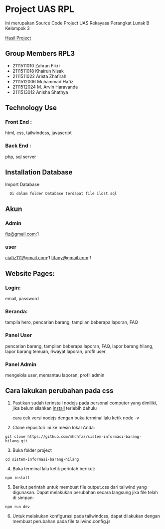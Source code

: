 # Project UAS RPL
Ini merupakan Source Code Project UAS Rekayasa Perangkat Lunak B Kelompok 3

[Hasil Project](https://ilost-rpl3.000webhostapp.com/)


## Group Members RPL3
- 2111511010 Zahran Fikri
- 2111511018 Khairun Nisak
- 2111511022 Arista Zhafirah
- 2111512006 Muhammad Hafiz
- 2111512024 M. Arvin Haravanda
- 2111513012 Anisha Shathya

## Technology Use
### Front End :
html, css, tailwindcss, javascript

### Back End :
php, sql server

## Installation Database

Import Database

```bash
  Di dalam folder Database terdapat file ilost.sql
```
    
## Akun
### Admin
fiz@gmail.com:1

### user
ciafiz111@gmail.com:1
tifany@gmail.com:1

## Website Pages:
### Login:
email, password
### Beranda:
tampila hero, pencarian barang, tampilan beberapa laporan, FAQ
### Panel User
pencarian barang, tampilan beberapa laporan, FAQ, lapor barang hilang, lapor barang temuan, riwayat laporan, profil user
### Panel Admin
mengelola user, memantau laporan, profil admin

## Cara lakukan perubahan pada css
1.  Pastikan sudah terinstall nodejs pada personal computer yang dimiliki, jika belum silahkan [install](https://nodejs.org/) terlebih dahulu 

    cara cek versi nodejs dengan buka terminal lalu ketik node -v

2.  Clone repositori ini ke mesin lokal Anda:
```
git clone https://github.com/mhdhfzz/sistem-informasi-barang-hilang.git
```
3.  Buka folder project
```
cd sistem-informasi-barang-hilang
```
4.  Buka terminal lalu ketik perintah berikut:
```
npm install
```
5.  Berikut perintah untuk membuat file output.css dari tailwind yang digunakan. Dapat melakukan perubahan secara langsung jika file telah di simpan:
```
npm run dev
```
6.  Untuk melakukan konfigurasi pada tailwindcss, dapat dilakukan dengan membuat perubahan pada file tailwind.config.js
